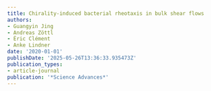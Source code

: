 ```yaml
---
title: Chirality-induced bacterial rheotaxis in bulk shear flows
authors:
- Guangyin Jing
- Andreas Zöttl
- Éric Clément
- Anke Lindner
date: '2020-01-01'
publishDate: '2025-05-26T13:36:33.935473Z'
publication_types:
- article-journal
publication: '*Science Advances*'
---
```

